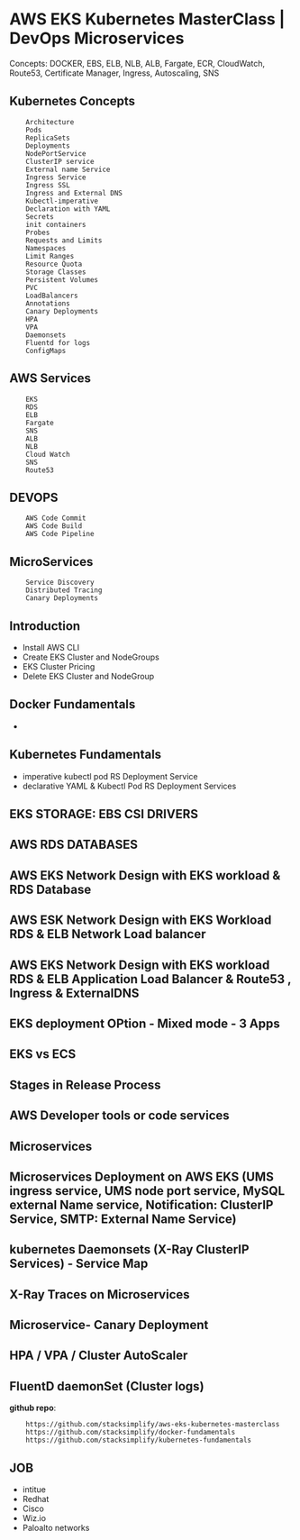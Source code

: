 # AWS EKS Kubernetes MasterClass | DevOps Microservices
Concepts: 
    DOCKER, EBS, ELB, NLB, ALB, Fargate, ECR, CloudWatch, Route53, Certificate Manager, Ingress, Autoscaling, SNS
## Kubernetes Concepts
```
    Architecture
    Pods
    ReplicaSets
    Deployments
    NodePortService
    ClusterIP service
    External name Service
    Ingress Service
    Ingress SSL
    Ingress and External DNS
    Kubectl-imperative
    Declaration with YAML
    Secrets
    init containers
    Probes
    Requests and Limits
    Namespaces
    Limit Ranges
    Resource Quota
    Storage Classes
    Persistent Volumes
    PVC
    LoadBalancers
    Annotations
    Canary Deployments
    HPA
    VPA
    Daemonsets
    Fluentd for logs
    ConfigMaps
```
## AWS Services
```
    EKS
    RDS
    ELB
    Fargate
    SNS
    ALB
    NLB
    Cloud Watch
    SNS
    Route53
```
## DEVOPS
```
    AWS Code Commit
    AWS Code Build
    AWS Code Pipeline
```
## MicroServices
```
    Service Discovery
    Distributed Tracing
    Canary Deployments
```
##  Introduction
-   Install AWS CLI
-   Create EKS Cluster and NodeGroups
-   EKS Cluster Pricing
-   Delete EKS Cluster and NodeGroup
##  Docker Fundamentals
-   

## Kubernetes Fundamentals
-   imperative 
        kubectl 
        pod
        RS
        Deployment
        Service
-   declarative
        YAML & Kubectl
        Pod
        RS
        Deployment
        Services
## EKS STORAGE: EBS CSI DRIVERS

##  AWS RDS DATABASES

##  AWS EKS Network Design with EKS workload & RDS Database

##  AWS ESK Network Design with EKS Workload RDS & ELB Network Load balancer

##  AWS EKS Network Design with EKS workload RDS & ELB Application Load Balancer & Route53 , Ingress & ExternalDNS

##  EKS deployment OPtion - Mixed mode - 3 Apps

##  EKS vs ECS

##  Stages in Release Process

##  AWS Developer tools or code services

##  Microservices

##  Microservices Deployment on AWS EKS (UMS ingress service, UMS node port service, MySQL external Name service, Notification: ClusterIP Service, SMTP: External Name Service)

##  kubernetes Daemonsets (X-Ray ClusterIP Services) - Service Map

##  X-Ray Traces on Microservices

##  Microservice- Canary Deployment

##  HPA / VPA / Cluster AutoScaler

##  FluentD daemonSet (Cluster logs)

**github repo**: 
```
    https://github.com/stacksimplify/aws-eks-kubernetes-masterclass
    https://github.com/stacksimplify/docker-fundamentals
    https://github.com/stacksimplify/kubernetes-fundamentals
```
 

## JOB
- intitue
- Redhat
- Cisco
- Wiz.io
- Paloalto networks

